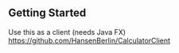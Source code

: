 ## Getting Started

Use this as a client (needs Java FX)
https://github.com/HansenBerlin/CalculatorClient
